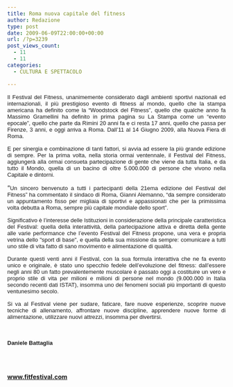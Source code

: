 ```yaml
---
title: Roma nuova capitale del fitness
author: Redazione
type: post
date: 2009-06-09T22:00:00+00:00
url: /?p=3239
post_views_count:
  - 11
  - 11
categories:
  - CULTURA E SPETTACOLO

---
```

<p style="text&#45;align: justify; ">
  <font face="Tahoma, sans&#45;serif"><font size="2">Il Festival del Fitness, unanimemente considerato dagli ambienti sportivi nazionali ed internazionali, il pi&ugrave; prestigioso evento di fitness al mondo, quello che la stampa americana ha definito come la &ldquo;Woodstock del Fitness&rdquo;, quello che qualche anno fa Massimo Gramellini ha definito in prima pagina su La Stampa come un &ldquo;evento epocale&rdquo;, quello che parte da Rimini 20 anni fa e ci resta 17 anni, quello che passa per Firenze, 3 anni, e oggi arriva a Roma. Dall&rsquo;11 al 14 Giugno 2009, alla Nuova Fiera di Roma. </font></font>
</p>

<p align="justify" style="margin&#45;bottom: 0cm">
  <font face="Tahoma, sans&#45;serif"><font size="2">E per sinergia e combinazione di tanti fattori, si avvia ad essere la pi&ugrave; grande edizione di sempre. Per la prima volta, nella storia ormai ventennale, il Festival del Fitness, aggiunger&agrave; alla ormai consueta partecipazione di gente che viene da tutta Italia, e da tutto il Mondo, quella di un bacino di oltre 5.000.000 di persone che vivono nella Capitale e dintorni. </font></font>
</p>

<p align="justify" style="margin&#45;bottom: 0cm">
  &ldquo;<font face="Tahoma, sans&#45;serif"><font size="2">Un sincero benvenuto a tutti i partecipanti della 21ema edizione del Festival del Fitness&rdquo; ha commentato il sindaco di Roma, Gianni Alemanno, &ldquo;da sempre considerato un appuntamento fisso per migliaia di sportivi e appassionati che per la primissima volta debutta a Roma, sempre pi&ugrave; capitale mondiale dello sport&rdquo;. </font></font>
</p>

<p align="justify" style="margin&#45;bottom: 0cm">
  <font face="Tahoma, sans&#45;serif"><font size="2">Significativo &egrave; l&rsquo;interesse delle Istituzioni in considerazione della principale caratteristica del Festival: quella della interattivit&agrave;, della partecipazione attiva e diretta della gente alle varie performance che l&rsquo;evento Festival del Fitness propone, una vera e propria vetrina dello "sport di base", e quella della sua missione da sempre: comunicare a tutti uno stile di vita fatto di sano movimento e alimentazione di qualit&agrave;.</font></font>
</p>

<p align="justify" style="margin&#45;bottom: 0cm">
  <font face="Tahoma, sans&#45;serif"><font size="2">Durante questi venti anni il Festival, con la sua formula interattiva che ne fa evento unico e originale, &egrave; stato uno specchio fedele dell&rsquo;evoluzione del fitness: dall&rsquo;essere negli anni 80 un fatto prevalentemente muscolare &egrave; passato oggi a costituire un vero e proprio stile di vita per milioni e milioni di persone nel mondo (9.000.000 in Italia secondo recenti dati ISTAT), insomma uno dei fenomeni sociali pi&ugrave; importanti di questo ventunesimo secolo. </font></font>
</p>

<p align="justify" style="margin&#45;bottom: 0cm">
  <font face="Tahoma, sans&#45;serif"><font size="2">Si va al Festival viene per sudare, faticare, fare nuove esperienze, scoprire nuove tecniche di allenamento, affrontare nuove discipline, apprendere nuove forme di alimentazione, utilizzare nuovi attrezzi, insomma per divertirsi.</font></font>
</p>

<p align="justify" style="margin&#45;bottom: 0cm">
  &nbsp;
</p>

<p align="justify" style="margin&#45;bottom: 0cm">
  <font face="Tahoma, sans&#45;serif"><font size="2"><strong>Daniele Battaglia</strong></font></font>
</p>

<p align="justify" style="margin&#45;bottom: 0cm">
  <strong><br type="_moz" /><br /> </strong>
</p>

<p align="justify" style="margin&#45;bottom: 0cm">
  <a href="https://www.fitfestival.com"><strong>www.fitfestival.com</strong></a>
</p>